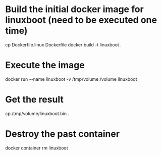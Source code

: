# Build the initial docker image for linuxboot (need to be executed one time)
cp Dockerfile.linux Dockerfile
docker build -t linuxboot .
# Execute the image
docker run --name linuxboot -v /tmp/volume:/volume linuxboot
# Get the result
cp /tmp/volume/linuxboot.bin .
# Destroy the past container
docker container rm linuxboot
